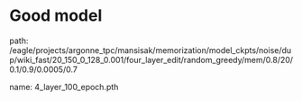 # Good model 
path: /eagle/projects/argonne_tpc/mansisak/memorization/model_ckpts/noise/dup/wiki_fast/20_150_0_128_0.001/four_layer_edit/random_greedy/mem/0.8/20/0.1/0.9/0.0005/0.7

name: 4_layer_100_epoch.pth
